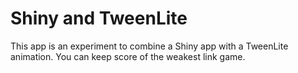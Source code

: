 # Shiny and TweenLite

This app is an experiment to combine a Shiny app with a TweenLite animation. You can keep score of the weakest link game.
